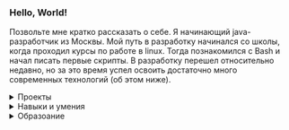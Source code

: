  ### **Hello, World!**
Позвольте мне кратко рассказать о себе. Я начинающий java-разработчик из Москвы.  Мой путь в разработку начинался со школы, когда проходил курсы по работе в linux. Тогда познакомился с Bash и начал писать первые скрипты. В разработку перешел относительно недавно, но за это время успел освоить достаточно много современных технологий (об этом ниже).

<details>
<summary> Проекты </summary>
<ul>
  <li><a href="https://github.com/Madmaxim22/Converter">Конвертер картинок в ASCI</a></li>
  <li><a href="https://github.com/Madmaxim22/MultiChat.git">Сетевой чат для обмена сообщениями</a></li>
  <li><a href="https://github.com/Madmaxim22/MoneyTransferService">Сервис для перевода денег с карты на карту</a></li>
  <li><a href="https://github.com/Madmaxim22/CloudService">Облачное хранилище</a></li>
</ul>
</details>

<details> 
<summary> Навыки и умения </summary>
<a href="https://www.java.com/ru/"><img src="images/javaLog.jpg" width="50" height="50" title="Java"></a>
<a href="https://spring.io/"><img src="images/springLog.webp" width="50" height="50" title="Spring"></a>
<a href="https://git-scm.com/"><img src="images/gitLog.webp" width="50" height="50" title="Git"></a>
<a href="https://github.com/"><img src="images/githubLog.webp" width="50" height="50" title="GitHub"></a>
<a href="https://junit.org/junit5/"><img src="images/junit5Log.webp" width="50" height="50" title="Junit5"></a>
<a href="https://www.docker.com/"><img src="images/dockerLog.webp" width="50" height="50" title="Docker"></a>
<a href="https://www.mongodb.com/"><img src="images/mongodbLog.webp" width="50" height="50" title="MongoDB"></a>
<a href="https://ru.wikipedia.org/wiki/SQL"><img src="images/sqlLog.webp" width="50" height="50" title="SQL"></a>
<a href="https://gradle.org/"><img src="imageg/../images/GradleLog.webp" width="50" height="50" title=""></a>
</details>

<details>
<summary> Образоание </summary> 
<table border="2" bordercolor="black" width="600" align="centre">
<tr><th>Образование</th>
<th>Период</th></tr>
<tr><td>Введение в Linux</td><td>2022г.</td></tr>
<tr><td>Инфокомкоммуникационные технологии и системы специальной связи</td><td>2013 - 2018г.</td></tr>
<tr><td>Техническая защита информаци. Способы и средства защиты информации, содержащей сведения, состовляющие государственную тайну, от утечки по техническим каналам</td><td>2021г.</td></tr>
<tr><td>Основы Java</td><td>2022г.</td></tr>
</table>
</details>
